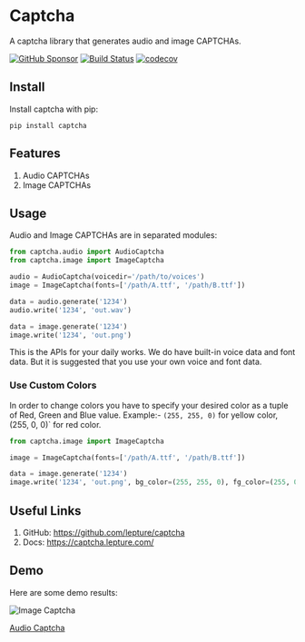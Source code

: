 # Captcha

A captcha library that generates audio and image CAPTCHAs.


[![GitHub Sponsor](https://badgen.net/badge/support/captcha/blue?icon=github)](https://github.com/sponsors/lepture)
[![Build Status](https://github.com/lepture/captcha/actions/workflows/test.yml/badge.svg?branch=main)](https://github.com/lepture/captcha/actions/workflows/test.yml)
[![codecov](https://codecov.io/gh/lepture/captcha/branch/main/graph/badge.svg?token=xLjcXGMaeo)](https://codecov.io/gh/lepture/captcha)

## Install

Install captcha with pip:

```
pip install captcha
```

## Features

1. Audio CAPTCHAs
2. Image CAPTCHAs

## Usage

Audio and Image CAPTCHAs are in separated modules:

```python
from captcha.audio import AudioCaptcha
from captcha.image import ImageCaptcha

audio = AudioCaptcha(voicedir='/path/to/voices')
image = ImageCaptcha(fonts=['/path/A.ttf', '/path/B.ttf'])

data = audio.generate('1234')
audio.write('1234', 'out.wav')

data = image.generate('1234')
image.write('1234', 'out.png')
```

This is the APIs for your daily works. We do have built-in voice data and font
data. But it is suggested that you use your own voice and font data.

### Use Custom Colors

In order to change colors you have to specify your desired color as a tuple of Red, Green and Blue value.
Example:- `(255, 255, 0)` for yellow color, (255, 0, 0)` for red color.

```python
from captcha.image import ImageCaptcha

image = ImageCaptcha(fonts=['/path/A.ttf', '/path/B.ttf'])

data = image.generate('1234')
image.write('1234', 'out.png', bg_color=(255, 255, 0), fg_color=(255, 0, 0)) # red text in yellow background
```


## Useful Links

1. GitHub: https://github.com/lepture/captcha
2. Docs: https://captcha.lepture.com/

## Demo

Here are some demo results:

![Image Captcha](https://github.com/lepture/captcha/releases/download/v0.5.0/demo.png)

[Audio Captcha](https://github.com/lepture/captcha/releases/download/v0.5.0/demo.wav)
